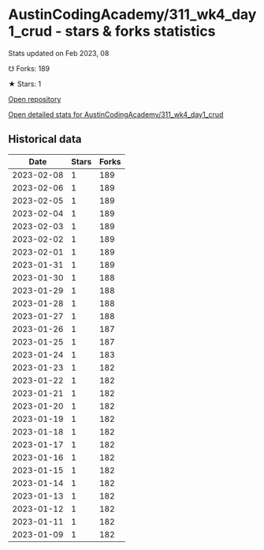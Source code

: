 # AustinCodingAcademy/311_wk4_day1_crud - stars & forks statistics

Stats updated on Feb 2023, 08

☋ Forks: 189

★ Stars: 1

[Open repository](https://github.com/AustinCodingAcademy/311_wk4_day1_crud)

[Open detailed stats for AustinCodingAcademy/311_wk4_day1_crud](https://reviewgithub.com/rep/AustinCodingAcademy/311_wk4_day1_crud)

## Historical data
| Date | Stars | Forks |
|------|-------|-------|
| 2023-02-08 | 1 | 189 | 
| 2023-02-06 | 1 | 189 | 
| 2023-02-05 | 1 | 189 | 
| 2023-02-04 | 1 | 189 | 
| 2023-02-03 | 1 | 189 | 
| 2023-02-02 | 1 | 189 | 
| 2023-02-01 | 1 | 189 | 
| 2023-01-31 | 1 | 189 | 
| 2023-01-30 | 1 | 188 | 
| 2023-01-29 | 1 | 188 | 
| 2023-01-28 | 1 | 188 | 
| 2023-01-27 | 1 | 188 | 
| 2023-01-26 | 1 | 187 | 
| 2023-01-25 | 1 | 187 | 
| 2023-01-24 | 1 | 183 | 
| 2023-01-23 | 1 | 182 | 
| 2023-01-22 | 1 | 182 | 
| 2023-01-21 | 1 | 182 | 
| 2023-01-20 | 1 | 182 | 
| 2023-01-19 | 1 | 182 | 
| 2023-01-18 | 1 | 182 | 
| 2023-01-17 | 1 | 182 | 
| 2023-01-16 | 1 | 182 | 
| 2023-01-15 | 1 | 182 | 
| 2023-01-14 | 1 | 182 | 
| 2023-01-13 | 1 | 182 | 
| 2023-01-12 | 1 | 182 | 
| 2023-01-11 | 1 | 182 | 
| 2023-01-09 | 1 | 182 | 

